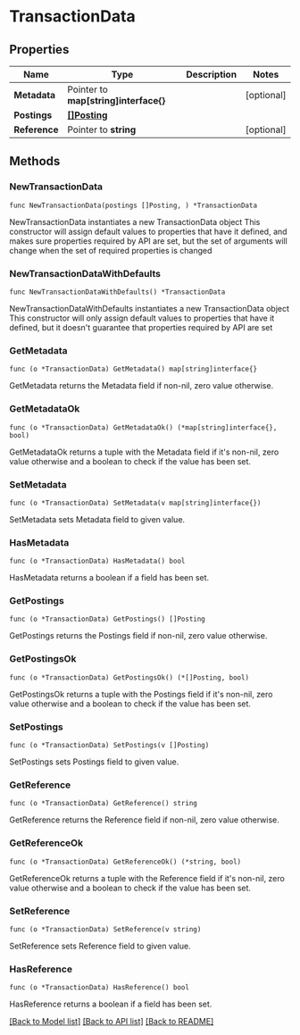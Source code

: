 # TransactionData

## Properties

Name | Type | Description | Notes
------------ | ------------- | ------------- | -------------
**Metadata** | Pointer to **map[string]interface{}** |  | [optional] 
**Postings** | [**[]Posting**](Posting.md) |  | 
**Reference** | Pointer to **string** |  | [optional] 

## Methods

### NewTransactionData

`func NewTransactionData(postings []Posting, ) *TransactionData`

NewTransactionData instantiates a new TransactionData object
This constructor will assign default values to properties that have it defined,
and makes sure properties required by API are set, but the set of arguments
will change when the set of required properties is changed

### NewTransactionDataWithDefaults

`func NewTransactionDataWithDefaults() *TransactionData`

NewTransactionDataWithDefaults instantiates a new TransactionData object
This constructor will only assign default values to properties that have it defined,
but it doesn't guarantee that properties required by API are set

### GetMetadata

`func (o *TransactionData) GetMetadata() map[string]interface{}`

GetMetadata returns the Metadata field if non-nil, zero value otherwise.

### GetMetadataOk

`func (o *TransactionData) GetMetadataOk() (*map[string]interface{}, bool)`

GetMetadataOk returns a tuple with the Metadata field if it's non-nil, zero value otherwise
and a boolean to check if the value has been set.

### SetMetadata

`func (o *TransactionData) SetMetadata(v map[string]interface{})`

SetMetadata sets Metadata field to given value.

### HasMetadata

`func (o *TransactionData) HasMetadata() bool`

HasMetadata returns a boolean if a field has been set.

### GetPostings

`func (o *TransactionData) GetPostings() []Posting`

GetPostings returns the Postings field if non-nil, zero value otherwise.

### GetPostingsOk

`func (o *TransactionData) GetPostingsOk() (*[]Posting, bool)`

GetPostingsOk returns a tuple with the Postings field if it's non-nil, zero value otherwise
and a boolean to check if the value has been set.

### SetPostings

`func (o *TransactionData) SetPostings(v []Posting)`

SetPostings sets Postings field to given value.


### GetReference

`func (o *TransactionData) GetReference() string`

GetReference returns the Reference field if non-nil, zero value otherwise.

### GetReferenceOk

`func (o *TransactionData) GetReferenceOk() (*string, bool)`

GetReferenceOk returns a tuple with the Reference field if it's non-nil, zero value otherwise
and a boolean to check if the value has been set.

### SetReference

`func (o *TransactionData) SetReference(v string)`

SetReference sets Reference field to given value.

### HasReference

`func (o *TransactionData) HasReference() bool`

HasReference returns a boolean if a field has been set.


[[Back to Model list]](../README.md#documentation-for-models) [[Back to API list]](../README.md#documentation-for-api-endpoints) [[Back to README]](../README.md)


